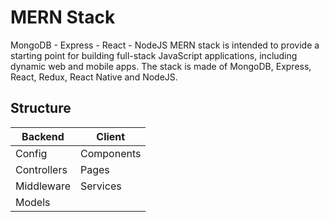 # **MERN Stack**
MongoDB - Express - React - NodeJS
MERN stack is intended to provide a starting point for building full-stack JavaScript applications, including dynamic web and mobile apps. The stack is made of MongoDB, Express, React, Redux, React Native and NodeJS.

## Structure

|     Backend   |   Client   |
|---------------|------------|
| Config        | Components |
| Controllers   | Pages      |
| Middleware    | Services   |
| Models        |            |
